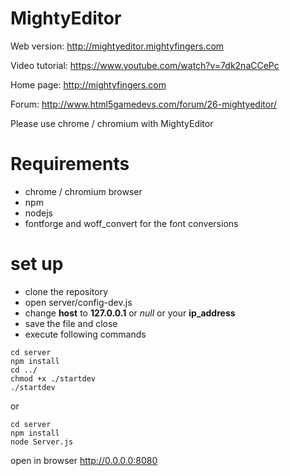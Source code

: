 MightyEditor
============
Web version: http://mightyeditor.mightyfingers.com 

Video tutorial: https://www.youtube.com/watch?v=7dk2naCCePc

Home page: http://mightyfingers.com 

Forum: http://www.html5gamedevs.com/forum/26-mightyeditor/

Please use chrome / chromium with MightyEditor


Requirements
============
* chrome / chromium browser
* npm
* nodejs
* fontforge and woff_convert for the font conversions

set up
============

* clone the repository
* open server/config-dev.js
* change **host** to **127.0.0.1** or *null* or your **ip_address**
* save the file and close
* execute following commands

```no-highlight
cd server
npm install
cd ../
chmod +x ./startdev
./startdev
```
or
```no-highlight
cd server
npm install
node Server.js
```

open in browser http://0.0.0.0:8080
